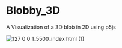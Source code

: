# Blobby_3D
A Visualization of a 3D blob in 2D using p5js 


![127 0 0 1_5500_index html (1)](https://user-images.githubusercontent.com/47865866/103898154-8a867800-511a-11eb-8951-057652933f38.gif)

